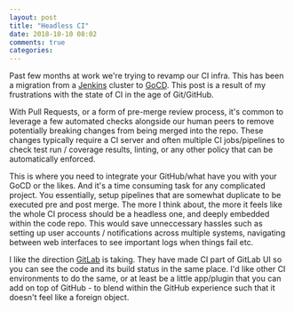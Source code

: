 ```yaml
---
layout: post
title: "Headless CI"
date: 2018-10-10 08:02
comments: true
categories:
---
```


Past few months at work we're trying to revamp our CI infra. This has
been a migration from a [Jenkins](https://jenkins.io) cluster to [GoCD](https://www.gocd.org).
This post is a result of my frustrations with the state of CI in the age of Git/GitHub.

With Pull Requests, or a form of pre-merge review process, it's common
to leverage a few automated checks alongside our human peers to remove
potentially breaking changes from being merged into the repo. These
changes typically require a CI server and often multiple CI
jobs/pipelines to check test run / coverage results, linting, or any other policy
that can be automatically enforced.

This is where you need to integrate your GitHub/what have you with your
GoCD or the likes. And it's a time consuming task for any complicated
project. You essentially, setup pipelines that are somewhat duplicate
to be executed pre and post merge. The more I think about, the more it
feels like the whole CI process should be a headless one, and deeply
embedded within the code repo. This would save unneccessary hassles such
as setting up user accounts / notifications across multiple systems,
navigating between web interfaces to see important logs when things
fail etc.

I like the direction [GitLab](https://about.gitlab.com/features/gitlab-ci-cd/) is taking.
They have made CI part of GitLab UI so you can see the code and its
build status in the same place. I'd like other CI environments to do the
same, or at least be a little app/plugin that you can add on top of GitHub - to
blend within the GitHub experience such that it doesn't feel like a
foreign object.


